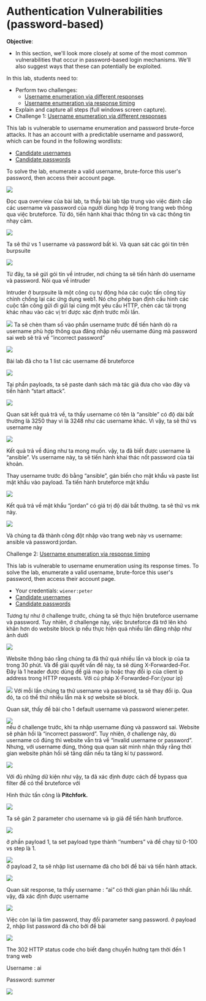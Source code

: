 # Authentication Vulnerabilities (password-based)

**Objective**:

* In this section, we'll look more closely at some of the most common vulnerabilities that occur in password-based login mechanisms. We'll also suggest ways that these can potentially be exploited.

In this lab, students need to:

* Perform two challenges:
  * [Username enumeration via different responses](https://portswigger.net/web-security/authentication/password-based/lab-username-enumeration-via-different-responses)
  * [Username enumeration via response timing](https://portswigger.net/web-security/authentication/password-based/lab-username-enumeration-via-response-timing)
* Explain and capture all steps (full windows screen capture).
* &#x20;                        Challenge 1: [Username enumeration via different responses](https://portswigger.net/web-security/authentication/password-based/lab-username-enumeration-via-different-responses)

This lab is vulnerable to username enumeration and password brute-force attacks. It has an account with a predictable username and password, which can be found in the following wordlists:

* [Candidate usernames](https://portswigger.net/web-security/authentication/auth-lab-usernames)
* [Candidate passwords](https://portswigger.net/web-security/authentication/auth-lab-passwords)

To solve the lab, enumerate a valid username, brute-force this user's password, then access their account page.

![](<.gitbook/assets/0 (1).png>)

Đọc qua overview của bài lab, ta thấy bài lab tập trung vào việc đánh cắp các username và password của người dùng hợp lệ trong trang web thông qua việc bruteforce. Từ đó, tiến hành khai thác thông tin và các thông tin nhạy cảm.

![](<.gitbook/assets/1 (1).png>)

Ta sẽ thử vs 1 username và password bất kì. Và quan sát các gói tin trên burpsuite

![](<.gitbook/assets/2 (1).png>)

Từ đây, ta sẽ gửi gói tin về intruder, nơi chúng ta sẽ tiến hành dò username và password. Nói qua về intruder

Intruder ở burpsuite là một công cụ tự động hóa các cuộc tấn công tùy chỉnh chống lại các ứng dụng web1. Nó cho phép bạn định cấu hình các cuộc tấn công gửi đi gửi lại cùng một yêu cầu HTTP, chèn các tải trọng khác nhau vào các vị trí được xác định trước mỗi lần.

![](<.gitbook/assets/3 (1).png>) Ta sẽ chèn tham số vào phần username trước để tiến hành dò ra username phù hợp thông qua đăng nhập nếu username đúng mà password sai web sẽ trả về ‘’incorrect password”

![](<.gitbook/assets/4 (1).png>)

Bài lab đã cho ta 1 list các username để bruteforce

![](<.gitbook/assets/5 (1).png>)

Tại phần payloads, ta sẽ paste danh sách mà tác giả đưa cho vào đây và tiến hành “start attack”.

![](<.gitbook/assets/6 (1).png>)

Quan sát kết quả trả về, ta thấy username có tên là “ansible” có độ dài bất thường là 3250 thay vì là 3248 như các username khác. Vì vậy, ta sẽ thử vs username này

![](<.gitbook/assets/7 (1).png>)

Kết quả trả về đúng như ta mong muốn. vậy, ta đã biết được username là “ansible”. Vs username này, ta sẽ tiến hành khai thác nốt password của tài khoản.

Thay username trước đó bằng “ansible”, gán biến cho mật khẩu và paste list mật khẩu vào payload. Ta tiến hành bruteforce mật khẩu

![](<.gitbook/assets/8 (1).png>)

Kết quả trả về mật khẩu “jordan” có giá trị độ dài bất thường. ta sẽ thử vs mk này.

![](<.gitbook/assets/9 (1).png>)

Và chúng ta đã thành công đột nhập vào trang web này vs username: ansible và password:jordan.

Challenge 2: [Username enumeration via response timing](https://portswigger.net/web-security/authentication/password-based/lab-username-enumeration-via-response-timing)

This lab is vulnerable to username enumeration using its response times. To solve the lab, enumerate a valid username, brute-force this user's password, then access their account page.

* Your credentials: `wiener:peter`
* [Candidate usernames](https://portswigger.net/web-security/authentication/auth-lab-usernames)
* [Candidate passwords](https://portswigger.net/web-security/authentication/auth-lab-passwords)

Tương tự như ở challenge trước, chúng ta sẽ thực hiện bruteforce username và password. Tuy nhiên, ở challenge này, việc bruteforce đã trở lên khó khăn hơn do website block ip nếu thực hiện quá nhiều lần đăng nhập như ảnh dưới

![](<.gitbook/assets/10 (1).png>)

Website thông báo rằng chúng ta đã thử quá nhiều lần và block ip của ta trong 30 phút. Và để giải quyết vấn đề này, ta sẽ dùng X-Forwarded-For. Đây là 1 header được dùng để giả mạo ip hoặc thay đổi ip của client ip address trong HTTP requests. Với cú pháp X-Forwarded-For:{your ip}

![](<.gitbook/assets/11 (1).png>) Với mỗi lần chúng ta thử username và password, ta sẽ thay đổi ip. Qua đó, ta có thể thử nhiều lần mà k sợ website sẽ block.

Quan sát, thấy đề bài cho 1 default username và password wiener:peter.

![](<.gitbook/assets/12 (1).png>)\
nếu ở challenge trước, khi ta nhập username đúng và password sai. Website sẽ phản hồi là “incorrect password”. Tuy nhiên, ở challenge này, dù username có đúng thì website vẫn trả về “invalid username or password”. Nhưng, với username đúng, thông qua quan sát mình nhận thấy rằng thời gian website phản hồi sẽ tăng dần nếu ta tăng kí tự password.

![](<.gitbook/assets/13 (1).png>)

Với đủ những dữ kiện như vậy, ta đã xác định được cách để bypass qua filter để có thể bruteforce với

Hình thức tấn công là **Pitchfork.**

![](<.gitbook/assets/14 (1).png>)

Ta sẽ gán 2 parameter cho username và ip giả để tiến hành brutforce.

![](<.gitbook/assets/15 (1).png>)

ở phần payload 1, ta set payload type thành ‘’numbers” và để chạy từ 0-100 vs step là 1.

![](.gitbook/assets/16.png)\
ở payload 2, ta sẽ nhập list username đã cho bởi đề bài và tiến hành attack.

![](.gitbook/assets/17.png)

Quan sát response, ta thấy username : “ai” có thời gian phản hồi lâu nhất. vậy, đã xác định được username

![](.gitbook/assets/18.png)

Việc còn lại là tìm password, thay đổi parameter sang password. ở payload 2, nhập list password đã cho bởi đề bài

![](.gitbook/assets/19.png)

The 302 HTTP status code cho biết đang chuyển hướng tạm thời đến 1 trang web

Username : ai

Password: summer

![](.gitbook/assets/20.png)
